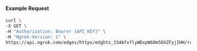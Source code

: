 <!-- Code generated for API Clients. DO NOT EDIT. -->

#### Example Request

```bash
curl \
-X GET \
-H "Authorization: Bearer {API_KEY}" \
-H "Ngrok-Version: 2" \
https://api.ngrok.com/edges/https/edghts_334AfxflyWDxpW6Om5OXZFyjIHH/routes/edghtsrt_334Afw0bFOMSmviZaftgt8npImb
```
